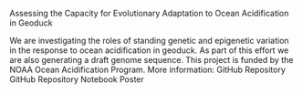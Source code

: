 Assessing the Capacity for Evolutionary Adaptation to Ocean Acidification in Geoduck

We are investigating the roles of standing genetic and epigenetic variation in the response to ocean acidification in geoduck. As part of this effort we are also generating a draft genome sequence. This project is funded by the NOAA Ocean Acidification Program. 
More information: 
GitHub Repository
GitHub Repository
Notebook
Poster 

